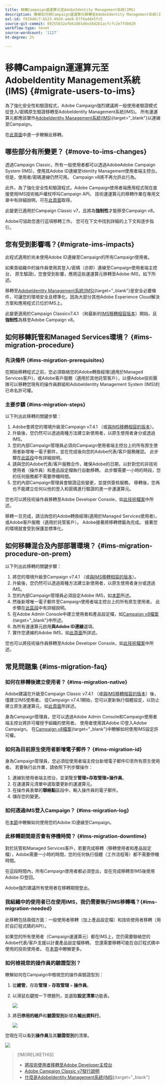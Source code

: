 ```yaml
---
title: 移轉Campaign運運算元至AdobeIdentity Management系統(IMS)
description: 瞭解如何將Campaign運運算元移轉至AdobeIdentity Management系統(IMS)
exl-id: f01948c7-b523-492d-a4e8-67f4adde5fc5
source-git-commit: 89255032afb61801d6e38d2b1acfcfc2e7fdb620
workflow-type: tm+mt
source-wordcount: '1127'
ht-degree: 2%

---
```


# 移轉Campaign運運算元至AdobeIdentity Management系統(IMS) {#migrate-users-to-ims}

為了強化安全性和驗證程式，Adobe Campaign強烈建議將一般使用者驗證模式從登入/密碼原生驗證移轉至AdobeIdentity Management系統(IMS)。 所有運運算元都應該實作[AdobeIdentity Management系統(IMS)](https://helpx.adobe.com/tw/enterprise/using/identity.html){target="_blank"}以連線至Campaign。

在[此頁面](ac-ims.md)中進一步瞭解此移轉。

## 哪些部分有所變更？ {#move-to-ims-changes}

透過Campaign Classic，所有一般使用者都可以透過AdobeAdobe Campaign System (IMS)，使用其Adobe ID連線至Identity Management使用者端主控台。 但是，使用者/密碼連線仍然可用。 Campaign v8將不再允許此行為。

此外，為了強化安全性和驗證程式，Adobe Campaign使用者端應用程式現在直接使用IMS技術帳戶權杖呼叫Campaign API。 技術運運算元的移轉作業在專用文章中有詳細說明，可在[此頁面](ims-migration.md)取得。

此變更已適用於Campaign Classic v7，且將為&#x200B;**強制性**&#x200B;才能移至Campaign v8。

Adobe可協助您進行這項移轉工作。 您可在下文中找到詳細的上下文和逐步指引。

## 您有受到影響嗎？{#migrate-ims-impacts}

此程式適用於尚未使用Adobe ID連線至Campaign的所有Campaign使用者。

如果貴組織中的操作員使用其登入/密碼（亦即）連線至Campaign使用者端主控台， 原生驗證)，您會受到影響，應將這些運運算元移轉至Adobe IMS，如下所述。

移轉至[AdobeIdentity Management系統(IMS)](https://helpx.adobe.com/tw/enterprise/using/identity.html){target="_blank"}是安全必要條件，可讓您的環境安全且標準化，因為大部分其他Adobe Experience Cloud解決方案和應用程式已位於IMS上。

此變更適用於Campaign Classicv7.4.1 （和最新的[IMS移轉相容版本](ac-ims.md#ims-versions)）開始，且&#x200B;**強制性**&#x200B;為移至Adobe Campaign v8。


## 如何移轉託管和Managed Services環境？ {#ims-migration-procedure}

### 先決條件 {#ims-migration-prerequisites}

在開始移轉程式之前，您必須聯絡您的Adobe轉換經理(適用於Managed Services客戶)，或Adobe客戶服務（適用於其他託管客戶），以便Adobe技術團隊可以移轉您現有的操作員群組和AdobeIdentity Management System (IMS)的已命名許可權。

### 主要步驟 {#ims-migration-steps}

以下列出此移轉的關鍵步驟：

1. Adobe會將您的環境升級至Campaign v7.4.1 （或[與IMS移轉相容的版本](ac-ims.md#ims-versions)）。
1. 升級後，您仍然可以透過兩種方法建立新使用者，以原生使用者身分或透過IMS。
1. 您的內部Campaign管理員必須向Campaign使用者端主控台上的所有原生使用者新增唯一電子郵件，並在完成後向您的Adobe代表/客戶服務確認。  此步驟在[此區段](#ims-migration-id)中有詳細說明。
1. 請與您的Adobe代表/客戶服務合作，確保Adobe的日期，以針對您的非技術使用者（操作員）和產品設定檔執行自動移轉。 此步驟需要一小時的時段，您的任何服務都不需要停機時間。
1. 您的內部Campaign管理員會驗證這些變更，並提供簽核服務。 移轉後，您再也不能建立任何以他的登入和密碼進行驗證的進一步運運算元。

您也可以將技術操作員移轉至Adobe Developer Console，如[此技術檔案](ims-migration.md)中所述。

移轉一旦完成，請洽詢您的Adobe轉換經理(適用於Managed Services使用者)，或Adobe客戶服務（適用於託管客戶）。 Adobe接著將移轉標籤為完成。 接著您的環境就會受到保護並標準化。


## 如何移轉混合及內部部署環境？ {#ims-migration-procedure-on-prem}

以下列出此移轉的關鍵步驟：

1. 將您的環境升級至Campaign v7.4.1 （或[與IMS移轉相容的版本](#ims-versions)）。
1. 升級後，您仍然可以透過兩種方法建立新使用者，以原生使用者身分或透過IMS。
1. 您的內部Campaign管理員必須設定Adobe IMS，如[本節](../../integrations/using/configuring-ims.md)所述。
1. 然後新增唯一電子郵件至Campaign使用者端主控台上的所有原生使用者。 此步驟在[此區段](#ims-migration-id)中有詳細說明。
1. 在Adobe Admin Console中建立使用者和產品設定檔，如[Campaign v8檔案](https://experienceleague.adobe.com/docs/campaign/campaign-v8/admin/permissions/manage-permissions.html){target="_blank"}中所述。
1. 為所有運運算元啟用&#x200B;**與Adobe ID連線**&#x200B;選項。
1. 實作您連線的Adobe IMS，如[此頁面](../../integrations/using/implementing-ims.md)所詳述。

您也可以將技術操作員移轉至Adobe Developer Console，如[此技術檔案](ims-migration.md)中所述。


## 常見問題集 {#ims-migration-faq}

### 如何在移轉後建立使用者？ {#ims-migration-native}

Adobe建議在升級至Campaign Classic v7.4.1 （或[與IMS移轉相容的版本](#ims-versions)）後，僅建立IMS使用者。
從Campaign v7.4.1開始，您可以更新執行個體設定，以防止建立原生運運算元，如[此頁面](impact-ims-migration.md)所詳述。

身為Campaign管理員，您可以透過Adobe Admin Console和Campaign使用者端主控台將許可權授予組織的使用者。 使用者使用其Adobe ID登入Adobe Campaign。 在[Campaign v8檔案](https://experienceleague.adobe.com/docs/campaign/campaign-v8/admin/permissions/gs-permissions.html?lang=zh-Hant){target="_blank"}中瞭解如何使用IMS設定許可權。

### 如何為目前原生使用者新增電子郵件？ {#ims-migration-id}

身為Campaign管理員，您必須從使用者端主控台新增電子郵件ID至所有原生使用者。 若要執行此作業，請依照下列步驟操作：

1. 連線到使用者端主控台，並瀏覽至&#x200B;**管理>存取管理>操作員**。
1. 在運運算元清單中選取要更新的運運算元。
1. 在操作員表單的&#x200B;**聯絡點**&#x200B;區段中，輸入操作員的電子郵件。
1. 儲存您的變更。

<!--You can also import a CSV file to update all your operator profiles with their email.-->


### 如何透過IMS登入Campaign？ {#ims-migration-log}

在[本節](../../integrations/using/implementing-ims.md)中瞭解如何使用您的Adobe ID連線至Campaign。

### 此移轉期間是否會有停機時間？ {#ims-migration-downtime}

對於託管和Managed Services客戶，若要完成移轉（移轉使用者和產品設定檔），Adobe需要一小時的時間，您的任何執行個體（工作流程等）都不需要停機時間。

在這段時間內，所有Campaign使用者都必須登出，並在完成移轉至IMS後使用Adobe ID登回。

Adobe強烈建議所有使用者在移轉期間登出。

### 我組織中的使用者已在使用IMS，我仍需要執行IMS移轉嗎？{#ims-migration-needed}

此移轉包括兩個方面：一般使用者移轉（加上產品設定檔）和技術使用者移轉（用於自訂程式碼的API）。

如果您的所有使用者（Campaign運運算元）都在IMS上，您仍需要聯絡您的Adobe代表/客戶支援以計畫產品設定檔移轉。 您還需要移轉可能在自訂程式碼中使用的技術使用者。 在[本頁](ims-migration.md)中瞭解更多。

### 如何檢視您的操作員的驗證型別？

瞭解如何在Campaign中檢視您的操作員驗證型別：

1. 從&#x200B;**總管**，存取&#x200B;**管理** `>` **存取管理** `>` **操作員**。

1. 以滑鼠右鍵按一下標題列，並選取&#x200B;**設定清單**&#x200B;功能表。

   ![](assets/ims_2.png)

1. 將&#x200B;**已停用的帳戶**&#x200B;和&#x200B;**驗證型別**&#x200B;新增為&#x200B;**輸出資料行**。

   ![](assets/ims_1.png)

您現在可以看到&#x200B;**操作員**&#x200B;及其&#x200B;**驗證型別**&#x200B;的清單。

![](assets/ims_3.png)


>[!MORELIKETHIS]
>
>* [將技術使用者移轉至Adobe Developer主控台](ims-migration.md)
>* [Adobe Campaign Classic v7發行說明](../../rn/using/latest-release.md)
>* [什麼是AdobeIdentity Management系統(IMS)](https://helpx.adobe.com/tw/enterprise/using/identity.html){target="_blank"}
